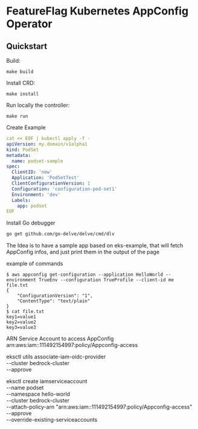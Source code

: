 

# FeatureFlag Kubernetes AppConfig Operator

## Quickstart

Build:
```bash=
make build
```

Install CRD:
```bash=
make install
```

Run locally the controller:
```bash=
make run
```

Create Example
```yaml
cat << EOF | kubectl apply -f -
apiVersion: my.domain/v1alpha1
kind: PodSet
metadata:
  name: podset-sample
spec:
  ClientID: 'new'
  Application: 'PodSetTest'
  ClientConfigurationVersion: 1
  Configuration: 'configuration-pod-set1'
  Environment: 'dev'
  Labels:
    app: podset
EOF    
```

Install Go debugger

```bash
go get github.com/go-delve/delve/cmd/dlv
```

The Idea is to have a sample app based on eks-example, that will fetch AppConfig infos, and just print them in the output of the page

example of commands
```
$ aws appconfig get-configuration --application HelloWorld --environment TrueEnv --configuration TrueProfile --client-id me file.txt
{
    "ConfigurationVersion": "1",
    "ContentType": "text/plain"
}
$ cat file.txt
key1=value1
key2=value2
key3=value3
```   

ARN Service Account to access AppConfig 
arn:aws:iam::111492154997:policy/Appconfig-access

eksctl utils associate-iam-oidc-provider \
    --cluster bedrock-cluster \
    --approve

eksctl create iamserviceaccount \
    --name podset \
    --namespace hello-world \
    --cluster bedrock-cluster \
    --attach-policy-arn "arn:aws:iam::111492154997:policy/Appconfig-access" \
    --approve \
    --override-existing-serviceaccounts

  
